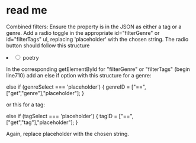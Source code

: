 # read me
Combined filters:
Ensure the property is in the JSON as either a tag or a genre.
Add a radio toggle in the appropriate id="filterGenre" or id="filterTags" ul, replacing 'placeholder' with the chosen string.
The radio button should follow this structure
<li>
    <label>
      <input id='poetry' type='radio' name='toggle' value='poetry'>
      poetry
    </label>
  </li>

In the corresponding getElementById for "filterGenre" or "filterTags" (begin line710) add an else if option with this structure for a genre:

  else if (genreSelect === 'placeholder') {
  genreID = ["==",["get","genre"],"placeholder"];
  }

or this for a tag:

  else if (tagSelect === 'placeholder') {
  tagID = ["==",["get","tag"],"placeholder"];
  }

Again, replace placeholder with the chosen string.
